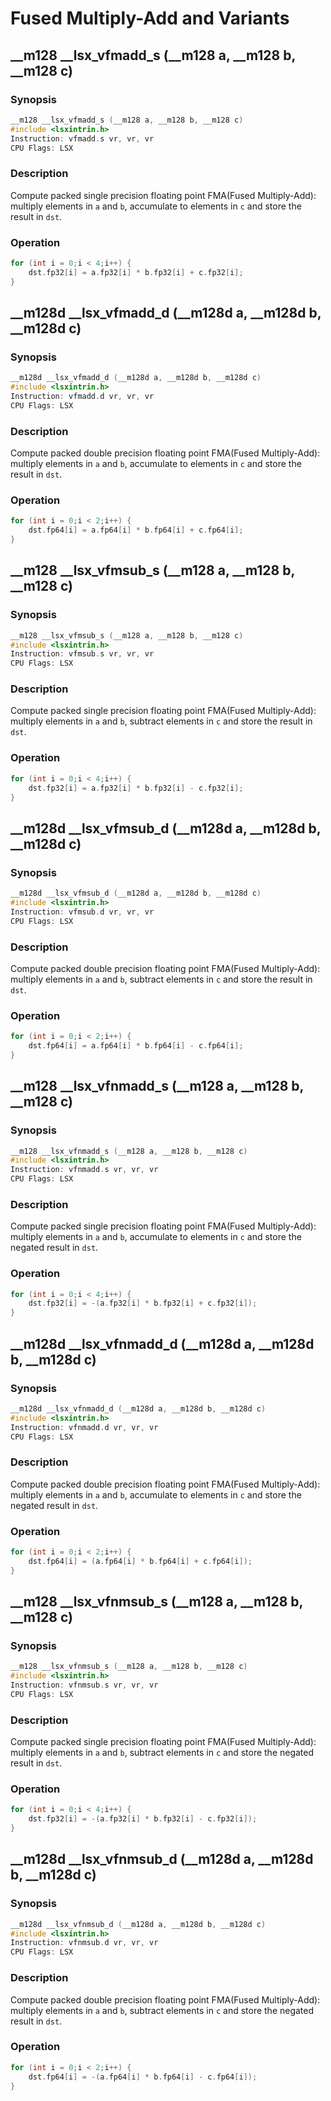 # Fused Multiply-Add and Variants

## __m128 __lsx_vfmadd_s (__m128 a, __m128 b, __m128 c)

### Synopsis

```c++
__m128 __lsx_vfmadd_s (__m128 a, __m128 b, __m128 c)
#include <lsxintrin.h>
Instruction: vfmadd.s vr, vr, vr
CPU Flags: LSX
```

### Description

Compute packed single precision floating point FMA(Fused Multiply-Add): multiply elements in `a` and `b`, accumulate to elements in `c` and store the result in `dst`.

### Operation

```c++
for (int i = 0;i < 4;i++) {
    dst.fp32[i] = a.fp32[i] * b.fp32[i] + c.fp32[i];
}
```

## __m128d __lsx_vfmadd_d (__m128d a, __m128d b, __m128d c)

### Synopsis

```c++
__m128d __lsx_vfmadd_d (__m128d a, __m128d b, __m128d c)
#include <lsxintrin.h>
Instruction: vfmadd.d vr, vr, vr
CPU Flags: LSX
```

### Description

Compute packed double precision floating point FMA(Fused Multiply-Add): multiply elements in `a` and `b`, accumulate to elements in `c` and store the result in `dst`.

### Operation

```c++
for (int i = 0;i < 2;i++) {
    dst.fp64[i] = a.fp64[i] * b.fp64[i] + c.fp64[i];
}
```

## __m128 __lsx_vfmsub_s (__m128 a, __m128 b, __m128 c)

### Synopsis

```c++
__m128 __lsx_vfmsub_s (__m128 a, __m128 b, __m128 c)
#include <lsxintrin.h>
Instruction: vfmsub.s vr, vr, vr
CPU Flags: LSX
```

### Description

Compute packed single precision floating point FMA(Fused Multiply-Add): multiply elements in `a` and `b`, subtract elements in `c` and store the result in `dst`.

### Operation

```c++
for (int i = 0;i < 4;i++) {
    dst.fp32[i] = a.fp32[i] * b.fp32[i] - c.fp32[i];
}
```

## __m128d __lsx_vfmsub_d (__m128d a, __m128d b, __m128d c)

### Synopsis

```c++
__m128d __lsx_vfmsub_d (__m128d a, __m128d b, __m128d c)
#include <lsxintrin.h>
Instruction: vfmsub.d vr, vr, vr
CPU Flags: LSX
```

### Description

Compute packed double precision floating point FMA(Fused Multiply-Add): multiply elements in `a` and `b`, subtract elements in `c` and store the result in `dst`.

### Operation

```c++
for (int i = 0;i < 2;i++) {
    dst.fp64[i] = a.fp64[i] * b.fp64[i] - c.fp64[i];
}
```

## __m128 __lsx_vfnmadd_s (__m128 a, __m128 b, __m128 c)

### Synopsis

```c++
__m128 __lsx_vfnmadd_s (__m128 a, __m128 b, __m128 c)
#include <lsxintrin.h>
Instruction: vfnmadd.s vr, vr, vr
CPU Flags: LSX
```

### Description

Compute packed single precision floating point FMA(Fused Multiply-Add): multiply elements in `a` and `b`, accumulate to elements in `c` and store the negated result in `dst`.

### Operation

```c++
for (int i = 0;i < 4;i++) {
    dst.fp32[i] = -(a.fp32[i] * b.fp32[i] + c.fp32[i]);
}
```

## __m128d __lsx_vfnmadd_d (__m128d a, __m128d b, __m128d c)

### Synopsis

```c++
__m128d __lsx_vfnmadd_d (__m128d a, __m128d b, __m128d c)
#include <lsxintrin.h>
Instruction: vfnmadd.d vr, vr, vr
CPU Flags: LSX
```

### Description

Compute packed double precision floating point FMA(Fused Multiply-Add): multiply elements in `a` and `b`, accumulate to elements in `c` and store the negated result in `dst`.

### Operation

```c++
for (int i = 0;i < 2;i++) {
    dst.fp64[i] = (a.fp64[i] * b.fp64[i] + c.fp64[i]);
}
```

## __m128 __lsx_vfnmsub_s (__m128 a, __m128 b, __m128 c)

### Synopsis

```c++
__m128 __lsx_vfnmsub_s (__m128 a, __m128 b, __m128 c)
#include <lsxintrin.h>
Instruction: vfnmsub.s vr, vr, vr
CPU Flags: LSX
```

### Description

Compute packed single precision floating point FMA(Fused Multiply-Add): multiply elements in `a` and `b`, subtract elements in `c` and store the negated result in `dst`.

### Operation

```c++
for (int i = 0;i < 4;i++) {
    dst.fp32[i] = -(a.fp32[i] * b.fp32[i] - c.fp32[i]);
}
```

## __m128d __lsx_vfnmsub_d (__m128d a, __m128d b, __m128d c)

### Synopsis

```c++
__m128d __lsx_vfnmsub_d (__m128d a, __m128d b, __m128d c)
#include <lsxintrin.h>
Instruction: vfnmsub.d vr, vr, vr
CPU Flags: LSX
```

### Description

Compute packed double precision floating point FMA(Fused Multiply-Add): multiply elements in `a` and `b`, subtract elements in `c` and store the negated result in `dst`.

### Operation

```c++
for (int i = 0;i < 2;i++) {
    dst.fp64[i] = -(a.fp64[i] * b.fp64[i] - c.fp64[i]);
}
```
